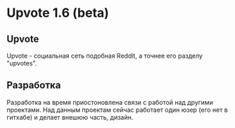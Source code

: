 # Upvote 1.6 (beta)

## Upvote 
Upvote - социальная сеть подобная Reddit, а точнее его разделу "upvotes".

## Разработка
Разработка на время приостоновлена связи с работой над другими проектами. Над данным проектам сейчас работает один юзер (его нет в гитхабе) и делает внешюю часть, дизайн.

